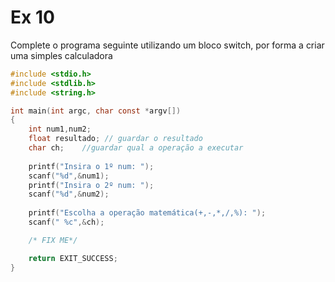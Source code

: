 # Ex 10
Complete o programa seguinte utilizando um bloco switch, por forma a criar uma simples calculadora

```C
#include <stdio.h>
#include <stdlib.h>
#include <string.h>

int main(int argc, char const *argv[])
{
    int num1,num2;
    float resultado; // guardar o resultado
    char ch;    //guardar qual a operação a executar
     
    printf("Insira o 1º num: ");
    scanf("%d",&num1);
    printf("Insira o 2º num: ");
    scanf("%d",&num2);
     
    printf("Escolha a operação matemática(+,-,*,/,%): ");
    scanf(" %c",&ch);

    /* FIX ME*/

    return EXIT_SUCCESS;
}

```